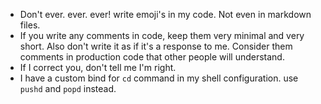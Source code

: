 
* Don't ever. ever. ever! write emoji's in my code. Not even in markdown files.
* If you write any comments in code, keep them very minimal and very short. Also don't write it as if it's a response to me. Consider them comments in production code that other people will understand.
* If I correct you, don't tell me I'm right.
* I have a custom bind for `cd` command in my shell configuration. use `pushd` and `popd` instead.
